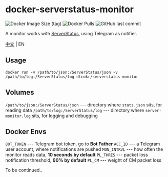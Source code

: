 # docker-serverstatus-monitor

![Docker Image Size (tag)](https://img.shields.io/docker/image-size/dtcokr/serverstatus-monitor/latest)
![Docker Pulls](https://img.shields.io/docker/pulls/dtcokr/serverstatus-monitor)
![GitHub last commit](https://img.shields.io/github/last-commit/dtcokr/docker-serverstatus-monitor)

A monitor works with [ServerStatus](https://github.com/cppla/ServerStatus), using Telegram as notifier.

[中文](https://github.com/dtcokr/docker-serverstatus-monitor/README.md) | EN

## Usage

`docker run -v /path/to/json:/ServerStatus/json -v /path/to/log:/ServerStatus/log dtcokr/serverstatus-monitor`

## Volumes

`/path/to/json:/ServerStatus/json` --- directory where `stats.json` sits, for reading data
`/path/to/log:/ServerStatus/log` --- directory where `server-monitor.log` sits, for logging and debugging

## Docker Envs

`BOT_TOKEN` --- Telegram bot token, go to **Bot Father**
`ACC_ID` --- a Telegram user account, where notifications are pushed
`MON_INTRVL` --- how often the monitor reads data, **10 seconds by default**
`PL_THRES` --- packet loss notification threshold, **90% by default**
`PL_CM` --- weight of CM packet loss

To be continued..
